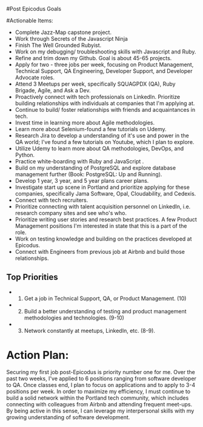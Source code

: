 #Post Epicodus Goals

#Actionable Items:
* Complete Jazz-Map capstone project.
* Work through Secrets of the Javascript Ninja
* Finish The Well Grounded Rubyist.
* Work on my debugging/ troubleshooting skills with Javascript and Ruby.
* Refine and trim down my Github. Goal is about 45-65 projects.
* Apply for two - three jobs per week, focusing on Product Management, Technical Support, QA Engineering, Developer Support, and Developer Advocate roles.
* Attend 3 Meetups per week, specifically SQUAGPDX (QA), Ruby Brigade, Agile, and Ask a Dev.
* Proactively connect with tech professionals on LinkedIn. Prioritize building relationships with individuals at companies that I'm applying at.
* Continue to build/ foster relationships with friends and acquaintances in tech.
* Invest time in learning more about Agile methodologies.
* Learn more about Selenium-found a few tutorials on Udemy.
* Research Jira to develop a understanding of it's use and power in the QA world; I've found a few tutorials on Youtube, which I plan to explore.
* Utilize Udemy to learn more about QA methodologies, DevOps, and Python.
* Practice white-boarding with Ruby and JavaScript .
* Build on my understanding of PostgreSQL and explore database management further (Book: PostgreSQL: Up and Running).
* Develop 1 year, 3 year, and 5 year plans career plans.
* Investigate start up scene in Portland and prioritize applying for these companies,  specifically Jama Software, Opal, Cloudability, and Cedexis.
* Connect with tech recruiters.
* Prioritize connecting with talent acquisition personnel on LinkedIn, i.e. research company sites and see who's who.
* Prioritize writing user stories and research best practices. A few Product Management positions I'm interested in state that this is a part of the role.
* Work on testing knowledge and building on the practices developed at Epicodus.
* Connect with Engineers from previous job at Airbnb and build those relationships.

## Top Priorities
* 1. Get a job in Technical Support, QA, or Product Management. (10)
* 2. Build a better understanding of testing and product management methodologies and technologies. (9-10)
* 3. Network constantly at meetups, LinkedIn, etc. (8-9).

# Action Plan:
   Securing my first job post-Epicodus is priority number one for me. Over the past two weeks, I've applied to 6 positions ranging from software developer to QA. Once classes end, I plan to focus on applications  and to apply to 3-4 positions per week. In order to maximize my efficiency, I must continue to build a solid network within the Portland tech community, which includes connecting with colleagues from Airbnb and attending frequent meet-ups. By being active in this sense, I can leverage my interpersonal skills with my growing understanding of software development.
